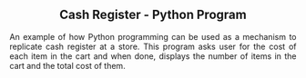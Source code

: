 <h2 align="center">Cash Register - Python Program</h2>
<p align="justify">An example of how Python programming can be used as a mechanism to replicate cash register at a store. This program asks user for the cost of each item in the cart and when done, displays the number of items in the cart and the total cost of them.</p>
